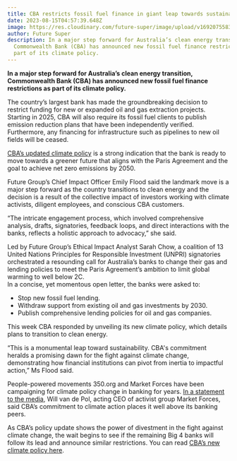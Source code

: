 ```yaml
---
title: CBA restricts fossil fuel finance in giant leap towards sustainability
date: 2023-08-15T04:57:39.648Z
image: https://res.cloudinary.com/future-super/image/upload/v1692075583/photo-1611273426858-450d8e3c9fce.avif
author: Future Super
description: In a major step forward for Australia’s clean energy transition,
  Commonwealth Bank (CBA) has announced new fossil fuel finance restrictions as
  part of its climate policy.
---
```

**In a major step forward for Australia’s clean energy transition, Commonwealth Bank (CBA) has announced new fossil fuel finance restrictions as part of its climate policy.** 

The country’s largest bank has made the groundbreaking decision to restrict funding for new or expanded oil and gas extraction projects. Starting in 2025, CBA will also require its fossil fuel clients to publish emission reduction plans that have been independently verified. Furthermore, any financing for infrastructure such as pipelines to new oil fields will be ceased. 

[CBA’s updated climate policy](https://www.commbank.com.au/about-us/investors/annual-reports/climate-report-2023.html) is a strong indication that the bank is ready to move towards a greener future that aligns with the Paris Agreement and the goal to achieve net zero emissions by 2050. 

Future Group’s Chief Impact Officer Emily Flood said the landmark move is a major step forward as the country transitions to clean energy and the decision is a result of the collective impact of investors working with climate activists, diligent employees, and conscious CBA customers. 

“The intricate engagement process, which involved comprehensive analysis, drafts, signatories, feedback loops, and direct interactions with the banks, reflects a holistic approach to advocacy,” she said. 

Led by Future Group’s Ethical Impact Analyst Sarah Chow, a coalition of 13 United Nations Principles for Responsible Investment (UNPRI) signatories orchestrated a resounding call for Australia’s banks to change their gas and lending policies to meet the Paris Agreement’s ambition to limit global warming to well below 2C. \
In a concise, yet momentous open letter, the banks were asked to:

* Stop new fossil fuel lending.
* Withdraw support from existing oil and gas investments by 2030.
* Publish comprehensive lending policies for oil and gas companies.

This week CBA responded by unveiling its new climate policy, which details plans to transition to clean energy. 

“This is a monumental leap toward sustainability. CBA's commitment heralds a promising dawn for the fight against climate change, demonstrating how financial institutions can pivot from inertia to impactful action,” Ms Flood said. 

People-powered movements 350.org and Market Forces have been campaigning for climate policy change in banking for years. [In a statement to the media](https://www.canberratimes.com.au/story/8302494/fossil-fuel-finances-drying-up-as-cba-cuts-support/), Will van de Pol, acting CEO of activist group Market Forces, said CBA’s commitment to climate action places it well above its banking peers. 

As CBA’s policy update shows the power of divestment in the fight against climate change, the wait begins to see if the remaining Big 4 banks will follow its lead and announce similar restrictions. You can read [CBA’s new climate policy here](https://www.commbank.com.au/about-us/investors/annual-reports/climate-report-2023.html).